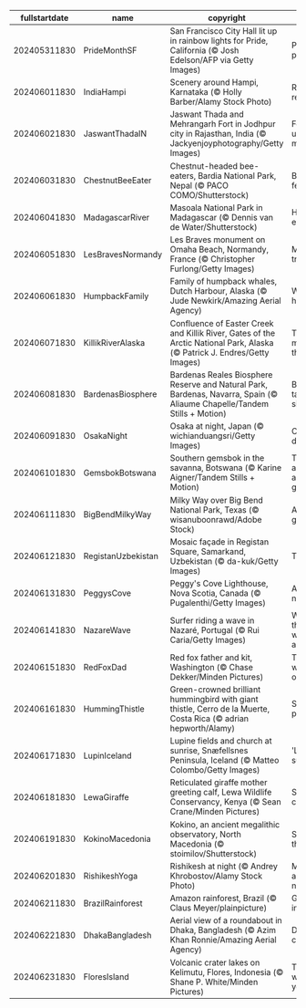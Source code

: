 |fullstartdate|name|copyright|title|image|
|--|--|--|--|--|
202405311830|PrideMonthSF|San Francisco City Hall lit up in rainbow lights for Pride, California (© Josh Edelson/AFP via Getty Images)|Pride, no prejudice|![](/en-IN/2024/06/202405311830PrideMonthSF.jpg)|
202406011830|IndiaHampi|Scenery around Hampi, Karnataka (© Holly Barber/Alamy Stock Photo)|Rocks and revelations|![](/en-IN/2024/06/202406011830IndiaHampi.jpg)|
202406021830|JaswantThadaIN|Jaswant Thada and Mehrangarh Fort in Jodhpur city in Rajasthan, India (© Jackyenjoyphotography/Getty Images)|Fort-unately majestic|![](/en-IN/2024/06/202406021830JaswantThadaIN.jpg)|
202406031830|ChestnutBeeEater|Chestnut-headed bee-eaters, Bardia National Park, Nepal (© PACO COMO/Shutterstock)|Birds of a feather…|![](/en-IN/2024/06/202406031830ChestnutBeeEater.jpg)|
202406041830|MadagascarRiver|Masoala National Park in Madagascar (© Dennis van de Water/Shutterstock)|Happy b-earth-day!|![](/en-IN/2024/06/202406041830MadagascarRiver.jpg)|
202406051830|LesBravesNormandy|Les Braves monument on Omaha Beach, Normandy, France (© Christopher Furlong/Getty Images)|Monumental tribute|![](/en-IN/2024/06/202406051830LesBravesNormandy.jpg)|
202406061830|HumpbackFamily|Family of humpback whales, Dutch Harbour, Alaska (© Jude Newkirk/Amazing Aerial Agency)|Waves of hope|![](/en-IN/2024/06/202406061830HumpbackFamily.jpg)|
202406071830|KillikRiverAlaska|Confluence of Easter Creek and Killik River, Gates of the Arctic National Park, Alaska (© Patrick J. Endres/Getty Images)|The meeting of the waters|![](/en-IN/2024/06/202406071830KillikRiverAlaska.jpg)|
202406081830|BardenasBiosphere|Bardenas Reales Biosphere Reserve and Natural Park, Bardenas, Navarra, Spain (© Aliaume Chapelle/Tandem Stills + Motion)|Breath-taking silence|![](/en-IN/2024/06/202406081830BardenasBiosphere.jpg)|
202406091830|OsakaNight|Osaka at night, Japan (© wichianduangsri/Getty Images)|City of neon dreams|![](/en-IN/2024/06/202406091830OsakaNight.jpg)|
202406101830|GemsbokBotswana|Southern gemsbok in the savanna, Botswana (© Karine Aigner/Tandem Stills + Motion)|These antelopes are real gems|![](/en-IN/2024/06/202406101830GemsbokBotswana.jpg)|
202406111830|BigBendMilkyWay|Milky Way over Big Bend National Park, Texas (© wisanuboonrawd/Adobe Stock)|A galactic gig|![](/en-IN/2024/06/202406111830BigBendMilkyWay.jpg)|
202406121830|RegistanUzbekistan|Mosaic façade in Registan Square, Samarkand, Uzbekistan (© da-kuk/Getty Images)|Tile tales|![](/en-IN/2024/06/202406121830RegistanUzbekistan.jpg)|
202406131830|PeggysCove|Peggy's Cove Lighthouse, Nova Scotia, Canada (© Pugalenthi/Getty Images)|Alone but never lonely|![](/en-IN/2024/06/202406131830PeggysCove.jpg)|
202406141830|NazareWave|Surfer riding a wave in Nazaré, Portugal (© Rui Caria/Getty Images)|Where there's a will, there's a wave|![](/en-IN/2024/06/202406141830NazareWave.jpg)|
202406151830|RedFoxDad|Red fox father and kit, Washington (© Chase Dekker/Minden Pictures)|This father won't be outfoxed|![](/en-IN/2024/06/202406151830RedFoxDad.jpg)|
202406161830|HummingThistle|Green-crowned brilliant hummingbird with giant thistle, Cerro de la Muerte, Costa Rica (© adrian hepworth/Alamy)|Spread the pollen|![](/en-IN/2024/06/202406161830HummingThistle.jpg)|
202406171830|LupinIceland|Lupine fields and church at sunrise, Snæfellsnes Peninsula, Iceland (© Matteo Colombo/Getty Images)|'Lupin' into summer|![](/en-IN/2024/06/202406171830LupinIceland.jpg)|
202406181830|LewaGiraffe|Reticulated giraffe mother greeting calf, Lewa Wildlife Conservancy, Kenya (© Sean Crane/Minden Pictures)|Spot-on connection|![](/en-IN/2024/06/202406181830LewaGiraffe.jpg)|
202406191830|KokinoMacedonia|Kokino, an ancient megalithic observatory, North Macedonia (© stoimilov/Shutterstock)|Sunrise on the Solstice|![](/en-IN/2024/06/202406191830KokinoMacedonia.jpg)|
202406201830|RishikeshYoga|Rishikesh at night (© Andrey Khrobostov/Alamy Stock Photo)|Meditate and navigate|![](/en-IN/2024/06/202406201830RishikeshYoga.jpg)|
202406211830|BrazilRainforest|Amazon rainforest, Brazil (© Claus Meyer/plainpicture)|Getting lost in the mist|![](/en-IN/2024/06/202406211830BrazilRainforest.jpg)|
202406221830|DhakaBangladesh|Aerial view of a roundabout in Dhaka, Bangladesh (© Azim Khan Ronnie/Amazing Aerial Agency)|Dark night, city lights|![](/en-IN/2024/06/202406221830DhakaBangladesh.jpg)|
202406231830|FloresIsland|Volcanic crater lakes on Kelimutu, Flores, Indonesia (© Shane P. White/Minden Pictures)|The views will blue your mind|![](/en-IN/2024/06/202406231830FloresIsland.jpg)|

